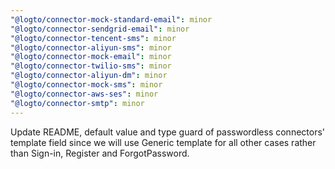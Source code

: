 ```yaml
---
"@logto/connector-mock-standard-email": minor
"@logto/connector-sendgrid-email": minor
"@logto/connector-tencent-sms": minor
"@logto/connector-aliyun-sms": minor
"@logto/connector-mock-email": minor
"@logto/connector-twilio-sms": minor
"@logto/connector-aliyun-dm": minor
"@logto/connector-mock-sms": minor
"@logto/connector-aws-ses": minor
"@logto/connector-smtp": minor
---
```


Update README, default value and type guard of passwordless connectors' template field since we will use Generic template for all other cases rather than Sign-in, Register and ForgotPassword.
